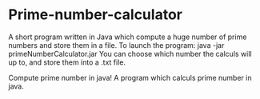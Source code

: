 # Prime-number-calculator
A short program written in Java which compute a huge number of prime numbers and store them in a file.
To launch the program: java -jar primeNumberCalculator.jar
You can choose which number the calculs  will up to, and store them into a .txt file.

Compute prime number in java!
A program which calculs prime number in java.
